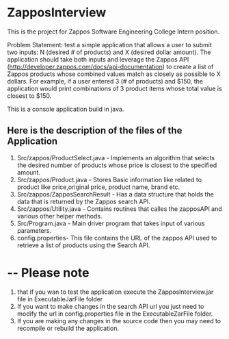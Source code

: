 ZapposInterview
===============
This is the project for Zappos Software Engineering College Intern position.

Problem Statement: test a simple application that allows a user to submit two inputs: N (desired # of products) and X (desired dollar amount). The application should take both inputs and leverage the Zappos API (http://developer.zappos.com/docs/api-documentation) to create a list of Zappos products whose combined values match as closely as possible to X dollars. For example, if a user entered 3 (# of products) and $150, the application would print combinations of 3 product items whose total value is closest to $150.

This is a console application build in java.

Here is the description of the files of the Application
--
1. Src/zappos/ProductSelect.java - Implements an algorithm that selects the desired number of products whose price is closest to the specified amount.
2. Src/zappos/Product.java - Stores Basic information like related to product like price,original price, product name, brand  etc.
3. Src/zappos/ZapposSearchResult - Has a data structure that holds the data that is returned by the Zappos search API.
4. Src/zappos/Utility.java - Contains routines that calles the zapposAPI and various other helper methods.
5. Src/Program.java - Main driver program that takes input of various parameters.
6. config.properties- This file contains the URL of the zappos API used to retrieve a list of products using the Search API.

--
Please note
===============
1. that if you wan to test the application execute the ZapposInterview.jar file in ExecutableJarFile folder
2. If you want to make changes in the search API url you just need to modify the url in config.properties file in the ExecutableZarFile folder.
3. If you are making any changes in the source code then you may need to recompile or rebuild the application.

  
